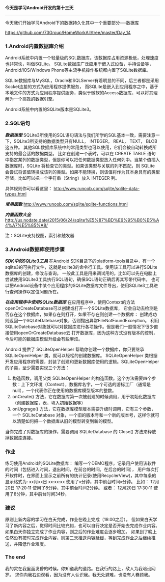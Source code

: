 **今天是学习Android开发的第十三天**
_________________________________________________

今天我们开始学习Android下的数据持久化其中一个重要部分──数据库

https://github.com/73Group/HomeWorkAll/tree/master/Day_14

### 1.Android内置数据库介绍
Android系统中内置一个轻量级的SQL数据库，该数据库占用资源极低，处理速度也非常快，叫做SQLite。
SQLite数据库广泛应用于嵌入式设备，手持设备等，Android/IOS/Windows Phone等主流手机操作系统都内置了SQLite数据库。　　　

SQLite数据库与MySQL，Oracle和SQLServer有着明显的不同，后三者都是采用Socket连接的方式为应用程序提供服务，
而SQLite是嵌入到应用程序之中，基于本地文件的方式为应用程序提供服务，类似于微软的Access数据库，可以将其理解为一个高效的数据引擎。

Android系统中内置的SQLite版本是SQLite3。


### 2.SQL语句
***数据类型***
SQLite3所使用的SQL语句语法与我们所学的SQL基本一致，需要注意一下，SQLite3所支持的数据类型只有NULL， INTEGER， REAL， TEXT， BLOB这五种。
其他SQL数据库系统中的常用类型也可以使用，它们会被自动转换成所支持的最合适的数据类型。
比如在创建一个表时，可以在 CREATE TABLE 语句中指定某列的数据类型，但是你可以把任何数据类型放入任何列中。当某个值插入数据库时，SQLite 将检查它的类型。如果该类型与关联的列不匹配，则 SQLite 会尝试将该值转换成该列的类型。如果不能转换，则该值将作为其本身具有的类型存储。比如可以把一个字符串（String）放入 INTEGER 列。

具体规则你可以看这里：
http://www.runoob.com/sqlite/sqlite-data-types.html

***常用函数***
http://www.runoob.com/sqlite/sqlite-functions.html

***内置函数大全***
http://us.nodate.date/2015/06/24/sqlite%E5%87%BD%E6%95%B0%E5%A4%A7%E5%85%A8/

注：SQLite支持视图，索引和触发器


### 3.Android数据库使用步骤
***SDK中的SQLite3工具***
在Android SDK目录下的platform-tools目录中，有一个sqlite3的可执行文件，这就是sqlite3的命令行工具。使用该工具可以进行SQLite数据库的创建，修改与查询。
一般此工具是用来调试用的，比如可以先在电脑上尝试使用SQLite3工具执行SQL语句，确保SQL语句正确后再其写带代码中。
也可以把Android设备中某个应用程序的SQLite数据库文件导出，使用SQLite3工具进行查询操作以定位问题所在。

***在应用程序中使用SQLite数据库***
在应用程序中，使用Context的方法openOrCreateDatabase可以创建或打开一个SQLite数据库，
它会自动去检测是否存在这个数据库，如果存在则打开，如果不存在则创建一个数据库：
创建成功则返回一个SQLiteDatebase对象，否则抛出异常FileNotFoundException。
利用SQLiteDatebase对象就可以对数据库进行各项操作。但是我们一般情况下很少直接使用openOrCreateDatabase去
打开数据库，因为这种方式没有版本的控制，今后可能的数据库模型升级会有些麻烦。

Android 提供了 SQLiteOpenHelper 帮助你创建一个数据库，你只要继承 SQLiteOpenHelper 类，就可以轻松的创建数据库。
SQLiteOpenHelper 类根据开发应用程序的需要，封装了创建和更新数据库使用的逻辑。SQLiteOpenHelper 的子类，至少需要实现三个方法：
1. 构造函数，调用父类 SQLiteOpenHelper 的构造函数。这个方法需要四个参数：上下文环境（Context），数据库名字，一个可选的游标工厂（通常是null），一个代表你正在使用的数据库模型版本的整数。
2. onCreate() 方法，它在数据库第一次被创建的时候调用，用于初始化数据库（创建数据库，表，填入初始数据等）
3. onUpgrage() 方法，它在数据库模型版本需要升级时调用，它有三个参数，一个 SQLiteDatabase 对象，一个旧的版本号和一个新的版本号，这样你就可以清楚如何把一个数据库从旧的模型转变到新的模型。

当你完成了对数据库的操作，需要调用 SQLiteDatabase 的 Close() 方法来释放掉数据库连接。


###  作业
练习使用Android的SQLite数据库：
编写一个DEMO程序，记录用户使用该软件的时间（包括进入时间，退出时间，在前台的时间，在后台的时间），
用户每次打开软件时，在界面上显示之前所有的统计记录(使用RecyclerView)，其中每条的显示格式为:
xx月xx日 xx:xx:xx 使用了x分钟，其中前台时间x分钟。
比如：
12月20日 17:20:11 使用了8分钟，其中前台时间2分钟。
或者：
12月20日 17:30:11 使用了8分钟，其中前台时间34秒。


### 建议
原则上新内容的学习在白天完成，作业在晚上完成（19:00之后）。
但如果白天学习了新内容之后，觉得时间比较充裕，也可以自行决定是否开始去完成作业内容。
如果白天你独立完成了作业内容，则之后的作业难度会逐步增加。
如果到了晚上任然没有按时完成作业内容，则第二天推送内容延缓，等到完成作业之后继续推送，并降低作业难度。


### The end
我的灵在我里面发昏的时候，你知道我的道路。在我行的路上，敌人为我暗设网罗。
求你向我右边观看，因为没有人认识我。我无处避难，也没有人眷顾我。
